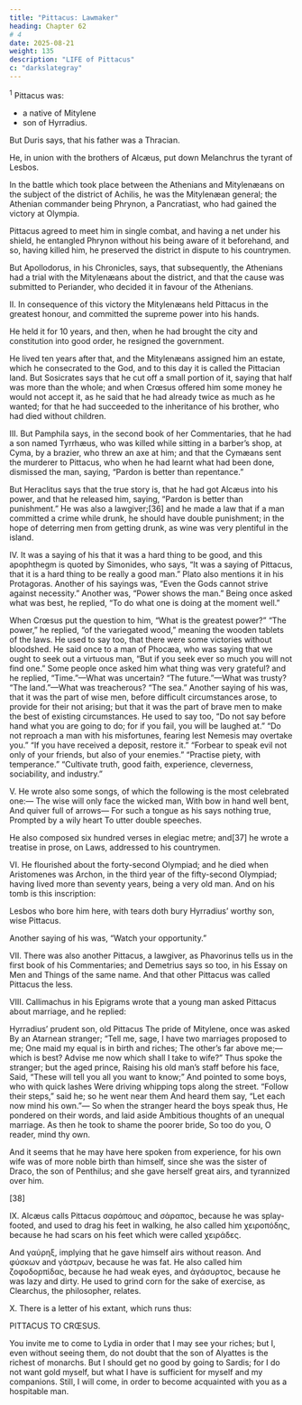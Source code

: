 ```yaml
---
title: "Pittacus: Lawmaker"
heading: Chapter 62
# 4
date: 2025-08-21
weight: 135
description: "LIFE of Pittacus"
c: "darkslategray"
---
```



<sup>1</sup> Pittacus was:
- a native of Mitylene
- son of Hyrradius. 

But Duris says, that his father was a Thracian. 

He, in union with the brothers of Alcæus, put down Melanchrus the tyrant of Lesbos.

In the battle which took place between the Athenians and Mitylenæans on the subject of the district of Achilis, he was the Mitylenæan general; the Athenian commander being Phrynon, a Pancratiast, who had gained the victory at Olympia. 

Pittacus agreed to meet him in single combat, and having a net under his shield, he entangled Phrynon without his being aware of it beforehand, and so, having killed him, he preserved the district in dispute to his countrymen.

But Apollodorus, in his Chronicles, says, that subsequently, the Athenians had a trial with the Mitylenæans about the district, and that the cause was submitted to Periander, who decided it in favour of the Athenians.


II. In consequence of this victory the Mitylenæans held Pittacus in the greatest honour, and committed the supreme power into his hands.

He held it for 10 years, and then, when he had brought the city and constitution into good order, he resigned the government. 

He lived ten years after that, and the Mitylenæans assigned him an estate, which he consecrated to the God, and to this day it is called the Pittacian land. But Sosicrates says that he cut off a small portion of it, saying that half was more than the whole; and when Crœsus offered him some money he would not accept it, as he said that he had already twice as much as he wanted; for that he had succeeded to the inheritance of his brother, who had died without children.


III. But Pamphila says, in the second book of her Commentaries, that he had a son named Tyrrhæus, who was killed while sitting in a barber’s shop, at Cyma, by a brazier, who threw an axe at him; and that the Cymæans sent the murderer to Pittacus, who when he had learnt what had been done, dismissed the man, saying, “Pardon is better than repentance.” 

But Heraclitus says that the true story is, that he had got Alcæus into his power, and that he released him, saying, “Pardon is better than punishment.” He was also a lawgiver;[36] and he made a law that if a man committed a crime while drunk, he should have double punishment; in the hope of deterring men from getting drunk, as wine was very plentiful in the island.


IV. It was a saying of his that it was a hard thing to be good, and this apophthegm is quoted by Simonides, who says, “It was a saying of Pittacus, that it is a hard thing to be really a good man.” Plato also mentions it in his Protagoras. Another of his sayings was, “Even the Gods cannot strive against necessity.” Another was, “Power shows the man.” Being once asked what was best, he replied, “To do what one is doing at the moment well.” 

When Crœsus put the question to him, “What is the greatest power?” “The power,” he replied, “of the variegated wood,” meaning the wooden tablets of the laws. He used to say too, that there were some victories without bloodshed. He said once to a man of Phocæa, who was saying that we ought to seek out a virtuous man, “But if you seek ever so much you will not find one.” Some people once asked him what thing was very grateful? and he replied, “Time.”—What was uncertain? “The future.”—What was trusty? “The land.”—What was treacherous? “The sea.” Another saying of his was, that it was the part of wise men, before difficult circumstances arose, to provide for their not arising; but that it was the part of brave men to make the best of existing circumstances. He used to say too, “Do not say before hand what you are going to do; for if you fail, you will be laughed at.” “Do not reproach a man with his misfortunes, fearing lest Nemesis may overtake you.” “If you have received a deposit, restore it.” “Forbear to speak evil not only of your friends, but also of your enemies.” “Practise piety, with temperance.” “Cultivate truth, good faith, experience, cleverness, sociability, and industry.”

V. He wrote also some songs, of which the following is the most celebrated one:—
The wise will only face the wicked man,
With bow in hand well bent,
And quiver full of arrows—
For such a tongue as his says nothing true,
Prompted by a wily heart
To utter double speeches.

He also composed six hundred verses in elegiac metre; and[37] he wrote a treatise in prose, on Laws, addressed to his countrymen.

VI. He flourished about the forty-second Olympiad; and he died when Aristomenes was Archon, in the third year of the fifty-second Olympiad; having lived more than seventy years, being a very old man. And on his tomb is this inscription:

Lesbos who bore him here, with tears doth bury
Hyrradius’ worthy son, wise Pittacus.

Another saying of his was, “Watch your opportunity.”

VII. There was also another Pittacus, a lawgiver, as Phavorinus tells us in the first book of his Commentaries; and Demetrius says so too, in his Essay on Men and Things of the same name. And that other Pittacus was called Pittacus the less.

VIII. Callimachus in his Epigrams wrote that a young man asked Pittacus about marriage, and he replied:

Hyrradius’ prudent son, old Pittacus
The pride of Mitylene, once was asked
By an Atarnean stranger; “Tell me, sage,
I have two marriages proposed to me;
One maid my equal is in birth and riches;
The other’s far above me;—which is best?
Advise me now which shall I take to wife?”
Thus spoke the stranger; but the aged prince,
Raising his old man’s staff before his face,
Said, “These will tell you all you want to know;”
And pointed to some boys, who with quick lashes
Were driving whipping tops along the street.
“Follow their steps,” said he; so he went near them
And heard them say, “Let each now mind his own.”—
So when the stranger heard the boys speak thus,
He pondered on their words, and laid aside
Ambitious thoughts of an unequal marriage.
As then he took to shame the poorer bride,
So too do you, O reader, mind thy own.

And it seems that he may have here spoken from experience, for his own wife was of more noble birth than himself, since she was the sister of Draco, the son of Penthilus; and she gave herself great airs, and tyrannized over him.

[38]

IX. Alcæus calls Pittacus σαράπους and σάραπος, because he was splay-footed, and used to drag his feet in walking, he also called him χειροπόδης, because he had scars on his feet which were called χειράδες.

And γαύρηξ, implying that he gave himself airs without reason. And φύσκων and γάστρων, because he was fat. He also called him ζοφοδορπίδας, because he had weak eyes, and ἀγάσυρτος, because he was lazy and dirty. He used to grind corn for the sake of exercise, as Clearchus, the philosopher, relates.

X. There is a letter of his extant, which runs thus:

PITTACUS TO CRŒSUS.

You invite me to come to Lydia in order that I may see your riches; but I, even without seeing them, do not doubt that the son of Alyattes is the richest of monarchs. But I should get no good by going to Sardis; for I do not want gold myself, but what I have is sufficient for myself and my companions. Still, I will come, in order to become acquainted with you as a hospitable man.
